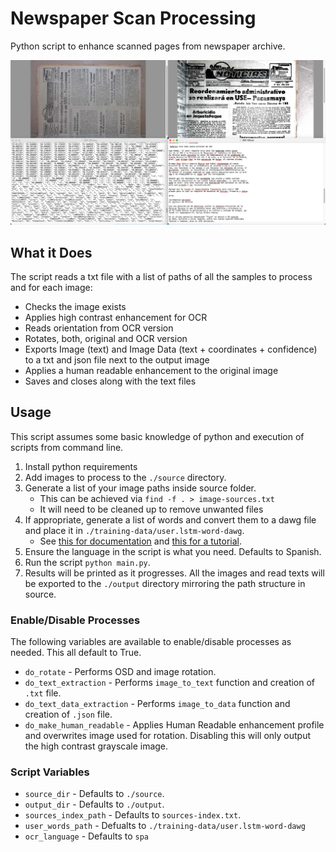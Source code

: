 # Newspaper Scan Processing

Python script to enhance scanned pages from newspaper archive.

![Demo Image](https://github.com/cballenar/enhance-newspaper-scanned-page-via-pil/blob/main/demo.jpg?raw=true)

## What it Does

The script reads a txt file with a list of paths of all the samples to process and for each image:

- Checks the image exists
- Applies high contrast enhancement for OCR
- Reads orientation from OCR version
- Rotates, both, original and OCR version
- Exports Image (text) and Image Data (text + coordinates + confidence) to a txt and json file next to the output image
- Applies a human readable enhancement to the original image
- Saves and closes along with the text files

## Usage
This script assumes some basic knowledge of python and execution of scripts from command line.

1. Install python requirements
1. Add images to process to the `./source` directory.
1. Generate a list of your image paths inside source folder.
    - This can be achieved via `find -f . > image-sources.txt`
    - It will need to be cleaned up to remove unwanted files
1. If appropriate, generate a list of words and convert them to a dawg file and place it in `./training-data/user.lstm-word-dawg`.
    - See [this for documentation](https://github.com/tesseract-ocr/tesseract/blob/main/doc/tesseract.1.asc) and [this for a tutorial](https://vovaprivalov.medium.com/tesseract-ocr-tips-custom-dictionary-to-improve-ocr-d2b9cd17850b).
1. Ensure the language in the script is what you need. Defaults to Spanish.
1. Run the script `python main.py`.
1. Results will be printed as it progresses. All the images and read texts will be exported to the `./output` directory mirroring the path structure in source.

### Enable/Disable Processes
The following variables are available to enable/disable processes as needed. This all default to True.

- `do_rotate` - Performs OSD and image rotation.
- `do_text_extraction` - Performs `image_to_text` function and creation of `.txt` file.
- `do_text_data_extraction` - Performs `image_to_data` function and creation of `.json` file.
- `do_make_human_readable` - Applies Human Readable enhancement profile and overwrites image used for rotation. Disabling this will only output the high contrast grayscale image.

### Script Variables
- `source_dir` - Defaults to `./source`.
- `output_dir` - Defaults to `./output`. 
- `sources_index_path` - Defaults to `sources-index.txt`.
- `user_words_path` - Defualts to `./training-data/user.lstm-word-dawg`
- `ocr_language` - Defaults to `spa`
